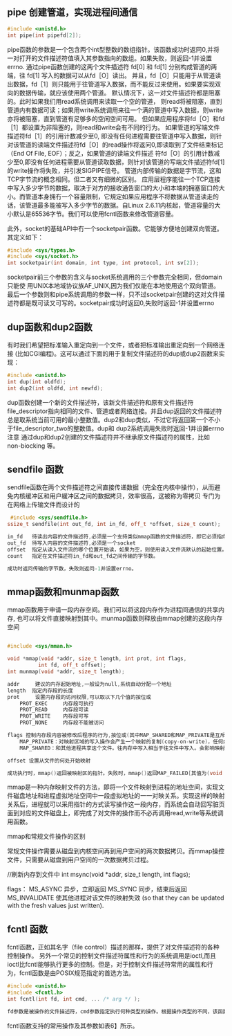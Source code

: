 ## pipe 创建管道，实现进程间通信
```cpp
#include <unistd.h>
int pipe(int pipefd[2]);
```

pipe函数的参数是一个包含两个int型整数的数组指针。该函数成功时返冋0,并将一对打开的文件描述符值填入其参数指向的数组。如果失败，则返回-1并设置errno.
通过pipe函数创建的这两个文件描述符 fd[0] 和 fd[1] 分别构成管道的两端，往 fd[1] 写入的数据可以从fd［O］读出。
并且，fd［O］只能用于从管道读出数据，fd［1］则只能用于往管道写入数据，而不能反过来使用。如果要实现双向的数据传输，就应该使用两个管道。
默认情况下，这一对文件描述符都是阻塞的。此时如果我们用read系统调用来读取一个空的管道， 则read将被阻塞，直到管道内有数据可读；如果用write系统调用来往一个满的管道中写入数据，则write亦将被阻塞，直到管道有足够多的空闲空间可用。
但如果应用程序将fd［O］和fd［1］都设置为非阻塞的，则read和write会有不同的行为。
如果管道的写端文件描述符fd［1］的引用计数减少至0, 即没有任何进程需要往管道中写入数据，则针对该管道的读端文件描述符fd［O］的read操作将返冋0,即读取到了文件结束标记（End Of File, EOF）；反之，如果管道的读端文件描述 符fd［O］的引用计数减少至0,即没有任何进程需要从管道读取数据，则针对该管道的写端文件描述符fd[1]的write操作将失败，并引发SIGPIPE信号。
管道内部传输的数据是字节流，这和TCP字节流的概念相同。但二者又有细微的区别。 应用层程序能往一个TCP连接中写入多少字节的数据，取决于对方的接收通告窗口的大小和本端的拥塞窗口的大小。而管道本身拥冇一个容量限制，它規定如果应用程序不将数据从管道读走的话，该管道最多能被写入多少字节的数据。自Linux 2.6.11内核起，管道容量的大小默认是65536字节。我们可以使用fcntl函数来修改管道容量。

此外，socket的基础API中冇一个socketpair函数。它能够方便地创建双向管道。其定义如下：
```cpp
#include <sys/types.h>          
#include <sys/socket.h>
int socketpair(int domain, int type, int protocol, int sv[2]);
```

socketpair前三个参数的含义与socket系统週用的三个参数完全相同，但domain只能使 用UNIX本地域协议族AF_UNIX,因为我们仅能在本地使用这个双向管道。最后一个参数则和pipe系统调用的参数一样，只不过socketpair创建的这对文件描述符都是既可读又可写的。socketpair成功时返回0,失败时返回-1并设置errno

## dup函数和dup2函数
有时我们希望把标准输入重定向到一个文件，或者把标准输出重定向到一个网络连接 (比如CGI编程)。这可以通过下面的用于复制文件描述符的dup或dup2函数来实现：
```cpp
#include <unistd.h>
int dup(int oldfd);
int dup2(int oldfd, int newfd);
```
dup函数创建一个新的文件描述符，该新文件描述符和原有文件描述符file_descriptor指向相同的文件、管道或者网络连接。并且dup返回的文件描述符总是取系统当前可用的最小整数值。dup2和dup类似，不过它将返回第一个不小于file_descriptor_two的整数值。dup和 dup2系统调用失败时返回-1并设置errno
注意 通过dup和dup2创建的文件描述符井不继承原文件描述符的属性，比如 non-biocking 等。

## sendfile 函数
sendfile函数在两个文件描述符之间直接传递数据（完全在内核中操作），从而避免内核缓冲区和用户緩冲区之间的数据拷贝，效率很高，这被称为零拷贝
专门为在网络上传输文件而设计的
```cpp
 #include <sys/sendfile.h>
ssize_t sendfile(int out_fd, int in_fd, off_t *offset, size_t count);

in_fd 	待读出内容的文件描述符,必须是一个支持类似mmap函数的文件描述符，即它必须指向真实的文件，不能是socket和管道
out_fd	待写入内容的文件描述符,必须是一个socket
offset 	指定从读入文件流的哪个位置开始读，如果为空，则使用读入文件流默认的起始位置。 
count	指定在文件描述符in_fd和out_fd之间传输的字节数。

成功时返冋传输的字节数，失败则返冋-1并设置errno。
```

## mmap函数和munmap函数
mmap函数用于申请一段内存空间。我们可以将这段内存作为进程间通信的共享内存, 也可以将文件直接映射到其中。munmap函数则释放由mmap创建的这段内存空间
```cpp

#include <sys/mman.h>

void *mmap(void *addr, size_t length, int prot, int flags,
		  int fd, off_t offset);
int munmap(void *addr, size_t length);

addr	 建议的内存起始地址,一般设为null,系统自动分配一个地址
length 	指定内存段的长度
prot	 设置内存段的访问权限,可以取以下几个值的按位或
	PROT_EXEC     内存段可执行
	PROT_READ     内存段可读
	PROT_WRITE    内存段可写
	PROT_NONE     内存段不能被访问

flags 控制内存段内容被修改后程序的行为,按位或(其中MAP_SHARED和MAP_PRIVATE是互斥的，不能同时指定）)
	MAP_PRIVATE：对映射区域的写入操作会产生一个映射的复制(copy-on-write)，任何内存中的改动并不反映到文件之中。也不反映到其他映射了这个文件的进程之中。
	MAP_SHARED：和其他进程共享这个文件。往内存中写入相当于往文件中写入。会影响映射了这个文件的其他进程。

offset 设置从文件的何处开始映射

成功执行时，mmap()返回被映射区的指针。失败时，mmap()返回MAP_FAILED[其值为(void *)-1]， 并设置error
```
mmap是一种内存映射文件的方法，即将一个文件映射到进程的地址空间，实现文件磁盘地址和进程虚拟地址空间中一段虚拟地址的一一对映关系。实现这样的映射关系后，进程就可以采用指针的方式读写操作这一段内存，而系统会自动回写脏页面到对应的文件磁盘上，即完成了对文件的操作而不必再调用read,write等系统调用函数。

mmap和常规文件操作的区别

常规文件操作需要从磁盘到内核空间再到用户空间的两次数据拷贝。而mmap操控文件，只需要从磁盘到用户空间的一次数据拷贝过程。

//刷新内存到文件中
int msync(void *addr, size_t length, int flags);

flags：
MS_ASYNC 异步，立即返回
MS_SYNC  同步，结束后返回
MS_INVALIDATE   使其他进程对该文件的映射失效 (so that  they can be updated with the fresh values just written).

## fcntl 函数
fcntl函数，正如其名字（file control）描述的那样，提供了对文件描述符的各种控制操作。
另外一个常见的控制文件描述符属性和行为的系统调用是ioctl,而且ioctl比fcntl能够执行更多的控制。但是，对于控制文件描述符常用的属性和行为，fcntl函数是由POSIX规范指定的首选方法。
```cpp
#include <unistd.h>
#include <fcntl.h>
int fcntl(int fd, int cmd, ... /* arg */ );

fd参数是被操作的文件描述符，cmd参数指定执行何种类型的操作。根据操作类型的不同，该函数可能还需要第三个可选参数arg。
```
fcntl函数支持的常用操作及其参数如表6】所示。
